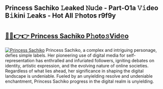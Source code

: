 ## Princess Sachiko 𝙻eaked 𝙽u𝚍e - Part-O1a 𝚅𝚒deo B𝚒kini 𝙻eaks - Hot All 𝙿hotos r9f9y

# <h2><a href="http://ld0puz.urlbe.top/?page=Princess+Sachiko">🔗🔗👉👉 Princess Sachiko P𝚑oto𝚜Vid𝚎o</a></h2>

[![Princess Sachiko](https://i.imgur.com/eBuTRDB.gif)](http://ld0puz.urlbe.top/?page=Princess+Sachiko)
Princess Sachiko, a complex and intriguing personage, defies simple labels. Her pioneering use of digital media for self-representation has enthralled and infuriated followers, igniting debates on identity, artistic expression, and the evolving nature of online societies. Regardless of what lies ahead, her significance in shaping the digital landscape is undeniable. Fueled by an unyielding resolve and undeniable enchantment, Princess Sachiko progress in the digital realm is unyielding.
